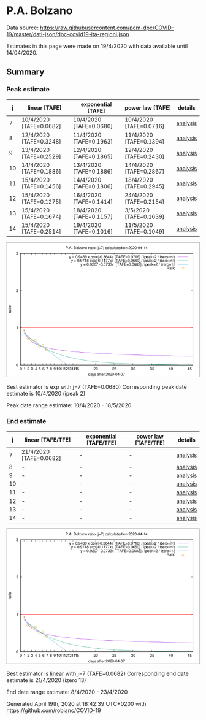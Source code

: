 # P.A. Bolzano


Data source: https://raw.githubusercontent.com/pcm-dpc/COVID-19/master/dati-json/dpc-covid19-ita-regioni.json

Estimates in this page were made on 19/4/2020 with data available until 14/04/2020.


## Summary 

### Peak estimate 
|j|linear [TAFE]|exponential [TAFE]|power law [TAFE]|details|
|---|----|-----------|---------|-------|
|7|10/4/2020 [TAFE=0.0682]|10/4/2020 [TAFE=0.0680]|10/4/2020 [TAFE=0.0716]|[analysis](COVID-19_p.a._bolzano_j7_2020-04-14.md)|
|8|12/4/2020 [TAFE=0.3248]|11/4/2020 [TAFE=0.1963]|11/4/2020 [TAFE=0.1394]|[analysis](COVID-19_p.a._bolzano_j8_2020-04-14.md)|
|9|13/4/2020 [TAFE=0.2529]|12/4/2020 [TAFE=0.1865]|12/4/2020 [TAFE=0.2430]|[analysis](COVID-19_p.a._bolzano_j9_2020-04-14.md)|
|10|14/4/2020 [TAFE=0.1886]|13/4/2020 [TAFE=0.1886]|14/4/2020 [TAFE=0.2867]|[analysis](COVID-19_p.a._bolzano_j10_2020-04-14.md)|
|11|15/4/2020 [TAFE=0.1456]|14/4/2020 [TAFE=0.1806]|18/4/2020 [TAFE=0.2945]|[analysis](COVID-19_p.a._bolzano_j11_2020-04-14.md)|
|12|15/4/2020 [TAFE=0.1275]|16/4/2020 [TAFE=0.1414]|24/4/2020 [TAFE=0.2154]|[analysis](COVID-19_p.a._bolzano_j12_2020-04-14.md)|
|13|15/4/2020 [TAFE=0.1674]|18/4/2020 [TAFE=0.1157]|3/5/2020 [TAFE=0.1639]|[analysis](COVID-19_p.a._bolzano_j13_2020-04-14.md)|
|14|15/4/2020 [TAFE=0.2514]|19/4/2020 [TAFE=0.1016]|11/5/2020 [TAFE=0.1049]|[analysis](COVID-19_p.a._bolzano_j14_2020-04-14.md)|

![best peak estimate](COVID-19_p.a._bolzano_j7_2020-04-14.png)

Best estimator is exp with j=7 (TAFE=0.0680)
Corresponding peak date estimate is 10/4/2020 (ipeak 2)


Peak date range estimate: 10/4/2020 - 18/5/2020

### End estimate 
|j|linear [TAFE/TFE]|exponential [TAFE/TFE]|power law [TAFE/TFE]|details|
|---|----|-----------|---------|-------|
|7|21/4/2020 [TAFE=0.0682]|-|-|[analysis](COVID-19_p.a._bolzano_j7_2020-04-14.md)|
|8|-|-|-|[analysis](COVID-19_p.a._bolzano_j8_2020-04-14.md)|
|9|-|-|-|[analysis](COVID-19_p.a._bolzano_j9_2020-04-14.md)|
|10|-|-|-|[analysis](COVID-19_p.a._bolzano_j10_2020-04-14.md)|
|11|-|-|-|[analysis](COVID-19_p.a._bolzano_j11_2020-04-14.md)|
|12|-|-|-|[analysis](COVID-19_p.a._bolzano_j12_2020-04-14.md)|
|13|-|-|-|[analysis](COVID-19_p.a._bolzano_j13_2020-04-14.md)|
|14|-|-|-|[analysis](COVID-19_p.a._bolzano_j14_2020-04-14.md)|

![best zero estimate](COVID-19_p.a._bolzano_j7_2020-04-14.png)

Best estimator is linear with j=7 (TAFE=0.0682)
Corresponding end date estimate is 21/4/2020 (izero 13)


End date range estimate: 8/4/2020 - 23/4/2020

Generated April 19th, 2020 at 18:42:39 UTC+0200 with https://github.com/robianc/COVID-19

